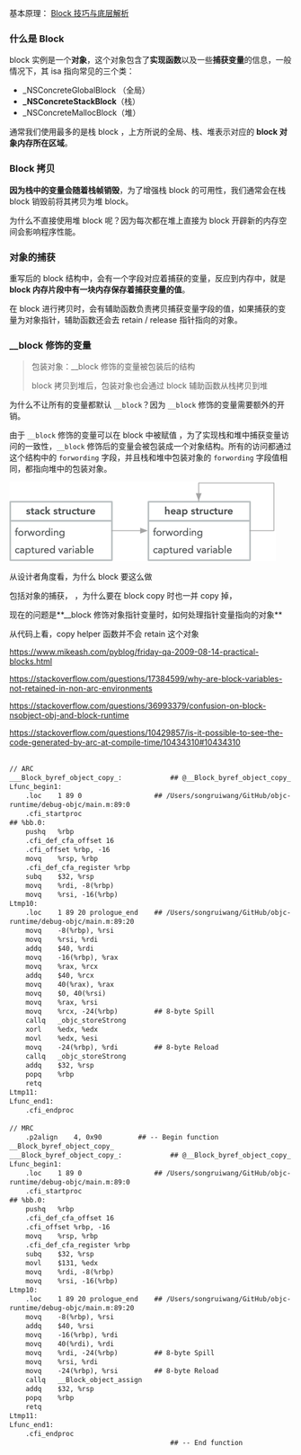 基本原理： [Block 技巧与底层解析](<https://triplecc.github.io/2015/07/19/2015-08-27-blockji-qiao-yu-di-ceng-jie-xi/>)

### 什么是 Block

block 实例是一个**对象**，这个对象包含了**实现函数**以及一些**捕获变量**的信息，一般情况下，其 isa 指向常见的三个类：

- _NSConcreteGlobalBlock （全局）
- **_NSConcreteStackBlock**（栈）
- _NSConcreteMallocBlock（堆）

通常我们使用最多的是栈 block ，上方所说的全局、栈、堆表示对应的 **block 对象内存所在区域**。

### Block 拷贝

**因为栈中的变量会随着栈帧销毁**，为了增强栈 block 的可用性，我们通常会在栈 block 销毁前将其拷贝为堆 block。

 为什么不直接使用堆 block 呢？因为每次都在堆上直接为 block 开辟新的内存空间会影响程序性能。

### 对象的捕获

重写后的 block 结构中，会有一个字段对应着捕获的变量，反应到内存中，就是 **block 内存片段中有一块内存保存着捕获变量的值**。

在 block 进行拷贝时，会有辅助函数负责拷贝捕获变量字段的值，如果捕获的变量为对象指针，辅助函数还会去 retain / release 指针指向的对象。

### __block 修饰的变量

> 包装对象：__block 修饰的变量被包装后的结构
>
>  block 拷贝到堆后，包装对象也会通过 block 辅助函数从栈拷贝到堆

为什么不让所有的变量都默认 `__block`？因为 `__block` 修饰的变量需要额外的开销。

由于 `__block` 修饰的变量可以在 block 中被赋值 ，为了实现栈和堆中捕获变量访问的一致性，`__block` 修饰后的变量会被包装成一个对象结构。所有的访问都通过这个结构中的 `forwording` 字段，并且栈和堆中包装对象的 `forwording` 字段值相同，都指向堆中的包装对象。



![block___block_variable](https://github.com/tripleCC/tripleCC.github.io/raw/hexo/source/images/block___block_variable.png)





从设计者角度看，为什么 block 要这么做

包括对象的捕获， ，为什么要在 block copy 时也一并 copy 掉，



现在的问题是**__block 修饰对象指针变量时，如何处理指针变量指向的对象**

从代码上看，copy helper 函数并不会 retain 这个对象

<https://www.mikeash.com/pyblog/friday-qa-2009-08-14-practical-blocks.html>

<https://stackoverflow.com/questions/17384599/why-are-block-variables-not-retained-in-non-arc-environments>

<https://stackoverflow.com/questions/36993379/confusion-on-block-nsobject-obj-and-block-runtime>

<https://stackoverflow.com/questions/10429857/is-it-possible-to-see-the-code-generated-by-arc-at-compile-time/10434310#10434310>

```

// ARC
___Block_byref_object_copy_:            ## @__Block_byref_object_copy_
Lfunc_begin1:
	.loc	1 89 0                  ## /Users/songruiwang/GitHub/objc-runtime/debug-objc/main.m:89:0
	.cfi_startproc
## %bb.0:
	pushq	%rbp
	.cfi_def_cfa_offset 16
	.cfi_offset %rbp, -16
	movq	%rsp, %rbp
	.cfi_def_cfa_register %rbp
	subq	$32, %rsp
	movq	%rdi, -8(%rbp)
	movq	%rsi, -16(%rbp)
Ltmp10:
	.loc	1 89 20 prologue_end    ## /Users/songruiwang/GitHub/objc-runtime/debug-objc/main.m:89:20
	movq	-8(%rbp), %rsi
	movq	%rsi, %rdi
	addq	$40, %rdi
	movq	-16(%rbp), %rax
	movq	%rax, %rcx
	addq	$40, %rcx
	movq	40(%rax), %rax
	movq	$0, 40(%rsi)
	movq	%rax, %rsi
	movq	%rcx, -24(%rbp)         ## 8-byte Spill
	callq	_objc_storeStrong
	xorl	%edx, %edx
	movl	%edx, %esi
	movq	-24(%rbp), %rdi         ## 8-byte Reload
	callq	_objc_storeStrong
	addq	$32, %rsp
	popq	%rbp
	retq
Ltmp11:
Lfunc_end1:
	.cfi_endproc

// MRC
	.p2align	4, 0x90         ## -- Begin function __Block_byref_object_copy_
___Block_byref_object_copy_:            ## @__Block_byref_object_copy_
Lfunc_begin1:
	.loc	1 89 0                  ## /Users/songruiwang/GitHub/objc-runtime/debug-objc/main.m:89:0
	.cfi_startproc
## %bb.0:
	pushq	%rbp
	.cfi_def_cfa_offset 16
	.cfi_offset %rbp, -16
	movq	%rsp, %rbp
	.cfi_def_cfa_register %rbp
	subq	$32, %rsp
	movl	$131, %edx
	movq	%rdi, -8(%rbp)
	movq	%rsi, -16(%rbp)
Ltmp10:
	.loc	1 89 20 prologue_end    ## /Users/songruiwang/GitHub/objc-runtime/debug-objc/main.m:89:20
	movq	-8(%rbp), %rsi
	addq	$40, %rsi
	movq	-16(%rbp), %rdi
	movq	40(%rdi), %rdi
	movq	%rdi, -24(%rbp)         ## 8-byte Spill
	movq	%rsi, %rdi
	movq	-24(%rbp), %rsi         ## 8-byte Reload
	callq	__Block_object_assign
	addq	$32, %rsp
	popq	%rbp
	retq
Ltmp11:
Lfunc_end1:
	.cfi_endproc
                                        ## -- End function
```

